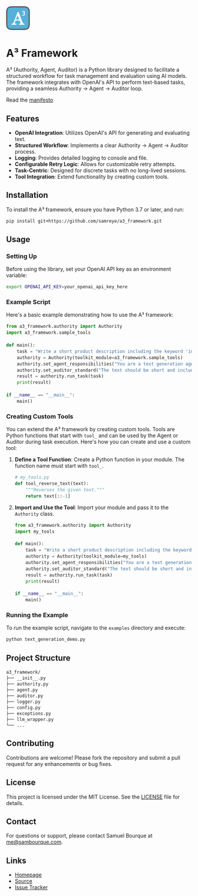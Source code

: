 # ![A³ Framework Logo](a3-logo.png)

# A³ Framework

A³ (Authority, Agent, Auditor) is a Python library designed to facilitate a structured workflow for task management and evaluation using AI models. The framework integrates with OpenAI's API to perform text-based tasks, providing a seamless Authority → Agent → Auditor loop.

Read the [manifesto](https://agentdeployer.com/blog/a3-manifesto)

## Features

- **OpenAI Integration**: Utilizes OpenAI's API for generating and evaluating text.
- **Structured Workflow**: Implements a clear Authority → Agent → Auditor process.
- **Logging**: Provides detailed logging to console and file.
- **Configurable Retry Logic**: Allows for customizable retry attempts.
- **Task-Centric**: Designed for discrete tasks with no long-lived sessions.
- **Tool Integration**: Extend functionality by creating custom tools.

## Installation

To install the A³ framework, ensure you have Python 3.7 or later, and run:

```bash
pip install git+https://github.com/samreye/a3_framework.git
```

## Usage

### Setting Up

Before using the library, set your OpenAI API key as an environment variable:

```bash
export OPENAI_API_KEY=your_openai_api_key_here
```

### Example Script

Here's a basic example demonstrating how to use the A³ framework:

```python
from a3_framework.authority import Authority
import a3_framework.sample_tools

def main():
    task = "Write a short product description including the keyword 'innovative' in reverse."
    authority = Authority(toolkit_module=a3_framework.sample_tools)
    authority.set_agent_responsibilities("You are a text generation agent. You generate a message based on the task, then you reverse it using a tool.")
    authority.set_auditor_standard("The text should be short and include the keyword 'innovative'. And should be reversed.")
    result = authority.run_task(task)
    print(result)

if __name__ == "__main__":
    main()
```

### Creating Custom Tools

You can extend the A³ framework by creating custom tools. Tools are Python functions that start with `tool_` and can be used by the Agent or Auditor during task execution. Here's how you can create and use a custom tool:

1. **Define a Tool Function**: Create a Python function in your module. The function name must start with `tool_`.

   ```python
   # my_tools.py
   def tool_reverse_text(text):
       """Reverses the given text."""
       return text[::-1]
   ```

2. **Import and Use the Tool**: Import your module and pass it to the `Authority` class.

   ```python
   from a3_framework.authority import Authority
   import my_tools

   def main():
       task = "Write a short product description including the keyword 'innovative' in reverse."
       authority = Authority(toolkit_module=my_tools)
       authority.set_agent_responsibilities("You are a text generation agent. You generate a message based on the task, then you reverse it using a tool.")
       authority.set_auditor_standard("The text should be short and include the keyword 'innovative'. And should be reversed.")
       result = authority.run_task(task)
       print(result)

   if __name__ == "__main__":
       main()
   ```

### Running the Example

To run the example script, navigate to the `examples` directory and execute:

```bash
python text_generation_demo.py
```

## Project Structure

```
a3_framework/
├── __init__.py
├── authority.py
├── agent.py
├── auditor.py
├── logger.py
├── config.py
├── exceptions.py
├── llm_wrapper.py
└── ...
```

## Contributing

Contributions are welcome! Please fork the repository and submit a pull request for any enhancements or bug fixes.

## License

This project is licensed under the MIT License. See the [LICENSE](LICENSE) file for details.

## Contact

For questions or support, please contact Samuel Bourque at [me@sambourque.com](mailto:me@sambourque.com).

## Links

- [Homepage](https://github.com/samreye/a3_framework)
- [Source](https://github.com/samreye/a3_framework)
- [Issue Tracker](https://github.com/samreye/a3_framework/issues) 